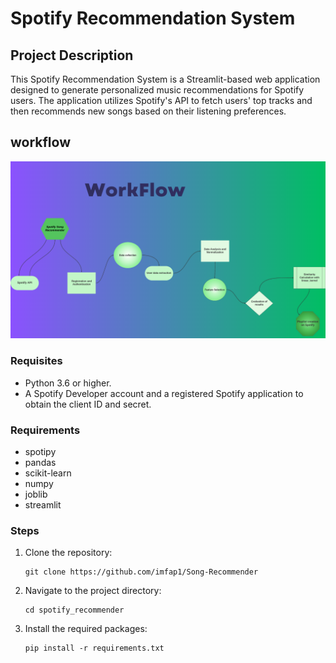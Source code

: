 # Spotify Recommendation System

## Project Description
This Spotify Recommendation System is a Streamlit-based web application designed to generate personalized music recommendations for Spotify users. The application utilizes Spotify's API to fetch users' top tracks and then recommends new songs based on their listening preferences.

## workflow

![Alt text](image.png)

### Requisites
- Python 3.6 or higher.
- A Spotify Developer account and a registered Spotify application to obtain the client ID and secret.

### Requirements
- spotipy
- pandas
- scikit-learn
- numpy
- joblib
- streamlit

### Steps
1. Clone the repository:
   ```
   git clone https://github.com/imfap1/Song-Recommender
   ```
2. Navigate to the project directory:
   ```
   cd spotify_recommender
   ```
3. Install the required packages:
   ```
   pip install -r requirements.txt
   ```
